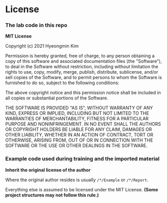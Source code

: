 # License

### The lab code in this repo

**MIT License**

Copyright (c) 2021 Hyeongmin Kim

Permission is hereby granted, free of charge, to any person obtaining a copy
of this software and associated documentation files (the "Software"), to deal
in the Software without restriction, including without limitation the rights
to use, copy, modify, merge, publish, distribute, sublicense, and/or sell
copies of the Software, and to permit persons to whom the Software is
furnished to do so, subject to the following conditions:

The above copyright notice and this permission notice shall be included in all
copies or substantial portions of the Software.

THE SOFTWARE IS PROVIDED "AS IS", WITHOUT WARRANTY OF ANY KIND, EXPRESS OR
IMPLIED, INCLUDING BUT NOT LIMITED TO THE WARRANTIES OF MERCHANTABILITY,
FITNESS FOR A PARTICULAR PURPOSE AND NONINFRINGEMENT. IN NO EVENT SHALL THE
AUTHORS OR COPYRIGHT HOLDERS BE LIABLE FOR ANY CLAIM, DAMAGES OR OTHER
LIABILITY, WHETHER IN AN ACTION OF CONTRACT, TORT OR OTHERWISE, ARISING FROM,
OUT OF OR IN CONNECTION WITH THE SOFTWARE OR THE USE OR OTHER DEALINGS IN THE
SOFTWARE.

### Example code used during training and the imported material

**Inherit the original license of the author**

Where the original author resides is usually ``/*/Example`` or ``/*/Report``.

Everything else is assumed to be licensed under the MIT License. **(Some project structures may not follow this rule.)**

